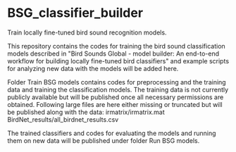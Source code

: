 # BSG_classifier_builder
Train locally fine-tuned bird sound recognition models.

This repository contains the codes for training the bird sound classification models described in "Bird Sounds Global - model builder: An end-to-end workflow for building locally fine-tuned bird classifiers" and example scripts for analyzing new data with the models will be added here.

Folder Train BSG models contains codes for preprocessing and the training data and training the classification models. The training data is not currently publicly available but will be published once all necessary permissions are obtained. Following large files are here either missing or truncated but will be published along with the data:
irmatrix/irmatrix.mat
BirdNet_results/all_birdnet_results.csv

The trained classifiers and codes for evaluating the models and running them on new data will be published under folder Run BSG models.
